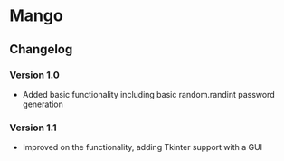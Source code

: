 # Mango

## Changelog

### Version 1.0

- Added basic functionality including basic random.randint password generation

### Version 1.1

- Improved on the functionality, adding Tkinter support with a GUI
